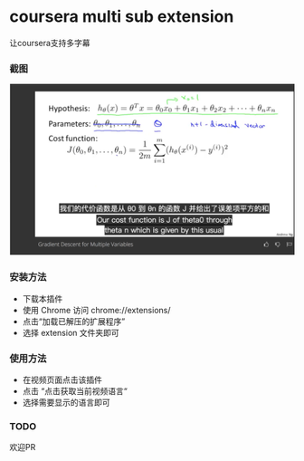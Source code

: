 # coursera multi sub extension
让coursera支持多字幕



### 截图

![使用截图](images/1.png)



### 安装方法

* 下载本插件
* 使用 Chrome 访问 chrome://extensions/
* 点击“加载已解压的扩展程序”
* 选择 extension 文件夹即可



### 使用方法

* 在视频页面点击该插件
* 点击 “点击获取当前视频语言“
* 选择需要显示的语言即可



### TODO

欢迎PR
